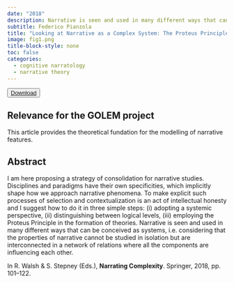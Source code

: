```yaml
---
date: "2018"
description: Narrative is seen and used in many different ways that can be conceived as systems, i.e. considering that the properties of narrative cannot be studied in isolation but are interconnected in a network of relations where all the components are influencing each other.
subtitle: Federico Pianzola
title: "Looking at Narrative as a Complex System: The Proteus Principle"
image: fig1.png
title-block-style: none
toc: false
categories: 
  - cognitive narratology
  - narrative theory
---
```


<button type="button" class="btn btn-outline-success" target="_blank"><a href="https://drive.google.com/file/d/17AxNB_FYzTcK0Spa1muuwhuWfPv1ke0V/view?usp=sharing">Download</a></button>

## Relevance for the GOLEM project
This article provides the theoretical fundation for the modelling of narrative features.

## Abstract 
I am here proposing a strategy of consolidation for narrative studies. Disciplines and paradigms have their own specificities, which implicitly shape how we approach narrative phenomena. To make explicit such processes of selection and contextualization is an act of intellectual honesty and I suggest how to do it in three simple steps: (i) adopting a systemic perspective, (ii) distinguishing between logical levels, (iii) employing the Proteus Principle in the formation of theories. Narrative is seen and used in many different ways that can be conceived as systems, i.e. considering that the properties of narrative cannot be studied in isolation but are interconnected in a network of relations where all the components are influencing each other.

In R. Walsh & S. Stepney (Eds.), **Narrating Complexity**. Springer, 2018, pp. 101–122.
